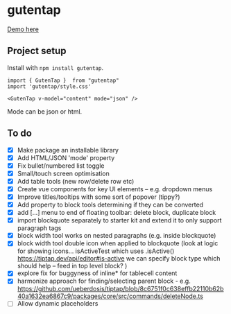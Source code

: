 # gutentap

[Demo here](http://gutentap.letsdance.agency)

## Project setup

Install with `npm install gutentap`.

```
import { GutenTap }  from "gutentap"
import 'gutentap/style.css'

<GutenTap v-model="content" mode="json" />
```

Mode can be json or html.

## To do

- [x] Make package an installable library
- [x] Add HTML/JSON 'mode' property
- [x] Fix bullet/numbered list toggle
- [x] Small/touch screen optimisation
- [x] Add table tools (new row/delete row etc)
- [x] Create vue components for key UI elements – e.g. dropdown menus
- [x] Improve titles/tooltips with some sort of popover (tippy?)
- [x] Add property to block tools determining if they can be converted
- [x] add […] menu to end of floating toolbar: delete block, duplicate block
- [x] import blockquote separately to starter kit and extend it to only support paragraph tags
- [x] block width tool works on nested paragraphs (e.g. inside blockquote)
- [x] block width tool double icon when applied to blockquote (look at logic for showing icons... isActiveTest which uses .isActive() https://tiptap.dev/api/editor#is-active we can specify block type which should help – feed in top level block? )
- [x] explore fix for buggyness of inline\* for tablecell content
- [x] harmonize approach for finding/selecting parent block - e.g. https://github.com/ueberdosis/tiptap/blob/8c6751f0c638effb22110b62b40a1632ea6867c9/packages/core/src/commands/deleteNode.ts
- [ ] Allow dynamic placeholders

